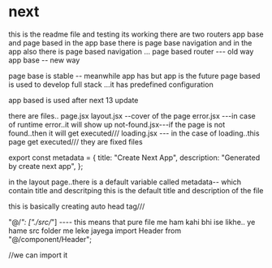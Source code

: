 # next
this is the readme file and testing its working
there are two routers 
app base and page based
in the app base there is page base navigation
 and in the app also there is page based navigation ...
 page based router --- old way
  app base -- new way
   
   page base is stable -- meanwhile app has 
   but app is the future 
   page based is used to develop full stack ...it has predefined configuration 

   app based is used after next 13 update

   there are files..
   page.jsx
   layout.jsx --cover of the page
   error.jsx ---in case of runtime error..it will show up
   not-found.jsx---if the page is not found..then it will get executed///
   loading.jsx --- in the case of loading..this page get executed///
   they are fixed files 

   export const metadata = {
  title: "Create Next App",
  description: "Generated by create next app",
};

 in the layout page..there is a default variable called metadata-- which contain title and descritping
 this is the default title and description of the file

 this is basically creating auto head tag///
 


 "@/*": ["./src/*"]  ---- this means that pure file me ham kahi bhi ise likhe..
 ye hame src folder me leke jayega
import Header from "@/component/Header";

//we can import it
